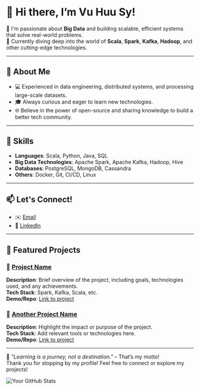 # 👋 Hi there, I’m Vu Huu Sy! 

🚀 I'm passionate about **Big Data** and building scalable, efficient systems that solve real-world problems.  
🌱 Currently diving deep into the world of **Scala**, **Spark**, **Kafka**, **Hadoop**, and other cutting-edge technologies.  

---

## 📌 About Me
- 💻 Experienced in data engineering, distributed systems, and processing large-scale datasets.
- 🎓 Always curious and eager to learn new technologies.
- 🌐 Believe in the power of open-source and sharing knowledge to build a better tech community.

---

## 🔧 Skills
- **Languages**: Scala, Python, Java, SQL  
- **Big Data Technologies**: Apache Spark, Apache Kafka, Hadoop, Hive  
- **Databases**: PostgreSQL, MongoDB, Cassandra  
- **Others**: Docker, Git, CI/CD, Linux  

---

## 📫 Let's Connect!
- ✉️ [Email](mailto:vuhuusytft1@gmail.com)  
- 💼 [LinkedIn](https://www.linkedin.com/in/vu-huu-sy/)  

---

## 🌟 Featured Projects
### 🔹 [Project Name](#)
**Description**: Brief overview of the project, including goals, technologies used, and any achievements.  
**Tech Stack**: Spark, Kafka, Scala, etc.  
**Demo/Repo**: [Link to project](#)  

### 🔹 [Another Project Name](#)
**Description**: Highlight the impact or purpose of the project.  
**Tech Stack**: Add relevant tools or technologies here.  
**Demo/Repo**: [Link to project](#)  

---

📖 *"Learning is a journey, not a destination."* – That’s my motto!  
Thank you for stopping by my profile! Feel free to connect or explore my projects!  

![Your GitHub Stats](https://github-readme-stats.vercel.app/api?username=vuhuusy&show_icons=true&theme=radical)
